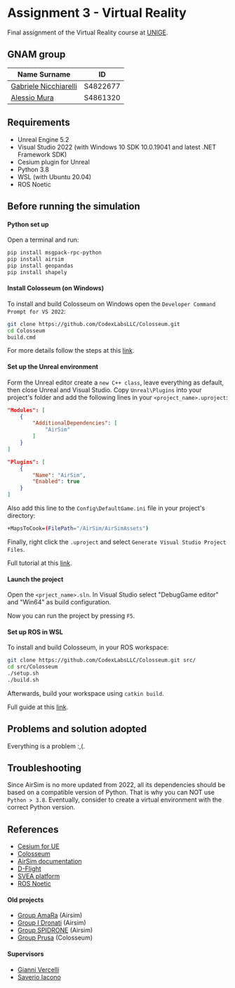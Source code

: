 # Assignment 3 - Virtual Reality

Final assignment of the Virtual Reality course at [UNIGE](https://unige.it/).

## GNAM group

| Name Surname | ID |
| ------------ | -- |
| [Gabriele Nicchiarelli](https://github.com/gabri00) | S4822677 |
| [Alessio Mura](https://github.com/alemuraa)      | S4861320 |

## Requirements

- Unreal Engine 5.2
- Visual Studio 2022 (with Windows 10 SDK 10.0.19041 and latest .NET Framework SDK)
- Cesium plugin for Unreal
- Python 3.8
- WSL (with Ubuntu 20.04)
- ROS Noetic

## Before running the simulation

#### Python set up

Open a terminal and run:

```bash
pip install msgpack-rpc-python
pip install airsim
pip install geopandas
pip install shapely
```

#### Install Colosseum (on Windows)

To install and build Colosseum on Windows open the `Developer Command Prompt for VS 2022`:

```bash
git clone https://github.com/CodexLabsLLC/Colosseum.git
cd Colosseum
build.cmd
```

For more details follow the steps at this [link](https://microsoft.github.io/AirSim/build_windows/).

#### Set up the Unreal environment

Form the Unreal editor create a `new C++ class`, leave everything as default, then close Unreal and Visual Studio.
Copy `Unreal\Plugins` into your project's folder and add the following lines in your `<project_name>.uproject`:

```json
"Modules": [
    {
        "AdditionalDependencies": [
            "AirSim"
        ]
    }
]

"Plugins": [
    {
        "Name": "AirSim",
        "Enabled": true
    }
]
```

Also add this line to the `Config\DefaultGame.ini` file in your project's directory:

```bash
+MapsToCook=(FilePath="/AirSim/AirSimAssets")
```

Finally, right click the `.uproject` and select `Generate Visual Studio Project Files`.

Full tutorial at this [link](https://microsoft.github.io/AirSim/unreal_custenv/).

#### Launch the project

Open the `<prject_name>.sln`. In Visual Studio select "DebugGame editor" and "Win64" as build configuration.

Now you can run the project by pressing `F5`.

#### Set up ROS in WSL

To install and build Colosseum, in your ROS workspace:

```bash
git clone https://github.com/CodexLabsLLC/Colosseum.git src/
cd src/Colosseum
./setup.sh
./build.sh
```

Afterwards, build your workspace using `catkin build`.

Full guide at this [link](https://microsoft.github.io/AirSim/airsim_ros_pkgs/).

## Problems and solution adopted

Everything is a problem :,(.

## Troubleshooting
Since AirSim is no more updated from 2022, all its dependencies should be based on a compatible version of Python. That is why you can NOT use `Python > 3.8`.
Eventually, consider to create a virtual environment with the correct Python version.

## References

- [Cesium for UE](https://cesium.com/learn/unreal/)
- [Colosseum](https://github.com/CodexLabsLLC/Colosseum)
- [AirSim documentation](https://microsoft.github.io/AirSim/)
- [D-Flight](https://www.d-flight.it/new_portal/)
- [SVEA platform](https://github.com/Fedezac/svea)
- [ROS Noetic](https://wiki.ros.org/noetic)

#### Old projects

- [Group AmaRa](https://github.com/AuroraD-Hub/VR_Assignment/tree/main) (Airsim)
- [Group I Dronati](https://github.com/mmatteo-hub/VR4R_Assignment/tree/main) (Airsim)
- [Group SPIDRONE](https://github.com/Nirmalkumar-007/VIRTUAL-REALITY-FOR-ROBOTICS-SPIDRONE) (Airsim)
- [Group Prusa](https://github.com/MatteoCarlone/Virtual_Reality) (Colosseum)

<!-- - [UE & VS setup](https://docs.unrealengine.com/4.27/en-US/ProductionPipelines/DevelopmentSetup/VisualStudioSetup/)
- [Full UE guide](https://github.com/mikeroyal/Unreal-Engine-Guide) -->

#### Supervisors

- [Gianni Vercelli](gianni.vercelli@unige.it)
- [Saverio Iacono](saverio.iacono@unige.it)
